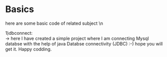 # Basics
here are some basic code of related subject \n

1)dbconnect:  
-> here I have created a simple project where I am connecting Mysql databse with the help of java Databse connectivity (JDBC) :-)
hope you will get it. Happy codding.
